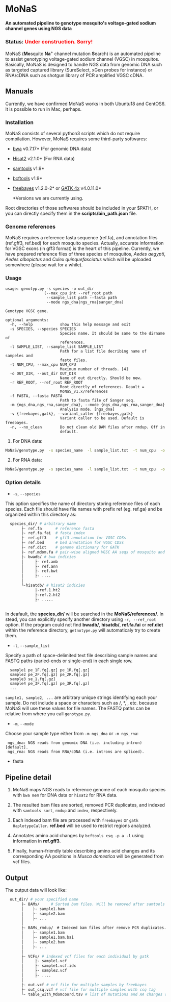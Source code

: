 
MoNaS 
======
**An automated pipeline to genotype mosquito's voltage-gated sodium channel genes using NGS data**
### Status: <font color="Red">Under construction. Sorry!</font>

MoNaS (**Mo**squito **Na**<sup>+</sup> channel mutation **S**earch) is an automated pipeline to assist genotyping
voltage-gated sodium channel (VGSC) in mosquitos.
Basically, MoNaS is designed to handle NGS data from genomic DNA such as targeted captured library (SureSelect, xGen probes for instance) or RNA/cDNA such as shotgun library of PCR amplified VGSC cDNA. 

Manuals
-------
Currently, we have confirmed MoNaS works in both Ubuntu18 and CentOS6. It is possible to run in Mac, perhaps. 

### Installation

MoNaS consists of several python3 scripts which do not require compilation.
However, MoNaS requires some third-party softwares: 
- [bwa](https://github.com/lh3/bwa) v0.7.17\* (For genomic DNA data)
- [Hisat2](https://ccb.jhu.edu/software/hisat2/index.shtml) v2.1.0\* (For RNA data)
- [samtools](http://www.htslib.org/) v1.9\*
- [bcftools](http://www.htslib.org/) v1.9\*
- [freebayes](https://github.com/ekg/freebayes) v1.2.0-2\* or  [GATK 4x](https://software.broadinstitute.org/gatk/) v4.0.11.0\*

    \*Versions we are currently using. 

Root directories of those softwares should be included in your $PATH, or you can directly
specify them in the **scripts/bin_path.json** file.

### Genome references
MoNaS requires a reference fasta sequence (ref.fa), and annotation files (ref.gff3, ref.bed) for each mosquito species.
Actually, accurate information for VGSC exons (in gff3 format) is the heart of this pipeline. Currently, we have
prepared reference files of three species of mosquitos, *Aedes aegypti*, *Aedes albopictus* and *Culex quinquefasciatus* which
will be uploaded somewhere (please wait for a while).

### Usage

```
usage: genotyp.py -s species -o out_dir
                 (--max_cpu int --ref_root path
                  --sample_list path --fasta path
                  --mode ngs_dna|ngs_rna|sanger_dna)

Genotype VGSC gene.

optional arguments:
  -h, --help            show this help message and exit
  -s SPECIES, --species SPECIES
                        Species name. It should be same to the dirname of
                        references.
  -l SAMPLE_LIST, --sample_list SAMPLE_LIST
                        Path for a list file decribing name of sampeles and
                        fastq files.
  -t NUM_CPU, --max_cpu NUM_CPU
                        Maximum number of threads. [4]
  -o OUT_DIR, --out_dir OUT_DIR
                        Name of out directly. Should be new.
  -r REF_ROOT, --ref_root REF_ROOT
                        Root directly of references. Deault =
                        MoNaS_v1.x/references
  -f FASTA, --fasta FASTA
                        Path to fasta file of Sanger seq.
  -m {ngs_dna,ngs_rna,sanger_dna}, --mode {ngs_dna,ngs_rna,sanger_dna}
                        Analysis mode. [ngs_dna]
  -v {freebayes,gatk}, --variant_caller {freebayes,gatk}
                        Variant caller to be used. Default is freebayes.
  -n, --no_clean        Do not clean old BAM files after rmdup. Off in
                        default.
```


1. For DNA data: 
```bash
MoNaS/genotype.py  -s species_name  -l sample_list.txt  -t num_cpu  -o out_dir
```

2. For RNA data:
```bash
MoNaS/genotype.py  -s species_name  -l sample_list.txt  -t num_cpu  -o out_dir -m ngs_rna
```
### Option details

- `-s`, `--species`
  
This option specifies the name of directory storing reference files of each species. Each file should have file names with
prefix ref (eg. ref.ga) and be organized within this directory as:

```bash
  species_dir/ # arbitrary name
       ├- ref.fa      # reference fasta
       ├- ref.fa.fai  # fasta index
       ├- ref.gff3    # gff3 annotation for VGSC CDSs
       ├- ref.bed     # bed annotation for VGSC CDSs
       ├- ref.dict    # genome dictionary for GATK
       ├- ref.mdom.fa # pair-wise aligned VGSC AA seqs of mosquito and house-fly (genbank_id: AAB47604)
       ├- bwadb/ # bwa indicies
       │     ├- ref.amb
       │     ├- ref.ann
       │     ├- ref.bwt
       │     ├- ....
       │     
       └-hisatdb/ # hisat2 indicies
             ├-ref.1.ht2
             ├-ref.2.ht2
             ├- .....
             
```
In deafault, the **species_dir/** will be searched in the **MoNaS/references/**. In stead, 
you can explicitly specify another directory using `-r, --ref_root` option. If the program could not find
**bwadb/**, **hisatdb/**, **ref.fa.fai** or **ref.dict** within the reference directory, `getnotype.py` will automaticaly 
try to create them.

- `-l`, `--sample_list`

 Specify a path of space-delimited text file describing sample names and FASTQ paths (paried-ends or single-end) in each single row.

```example
  sample1 pe_1F.fq[.gz] pe_1R.fq[.gz]
  sample2 pe_2F.fq[.gz] pe_2R.fq[.gz]
  sample3 se_1.fq[.gz]
  sample4 pe_3F.fq[.gz] pe_3R.fq[.gz]
  ...            
```

`sample1, sample2, ...` are arbitrary unique strings identifying each your sample. Do not include a space or characters such as /, \*, \, etc. because MoNaS will use these values for file names. The FASTQ paths can be relative from where you call `genotype.py`.

- `-m`, `--mode`

Choose your sample type either from `-m ngs_dna` or `-m ngs_rna`:

     ngs_dna: NGS reads from genomic DNA (i.e. including intron) [default].
     ngs_rna: NGS reads from RNA/cDNA (i.e. introns are spliced).

- fasta



Pipeline detail
--------------

1. MoNaS maps NGS reads to reference genome of each mosquito species with `bwa mem` for DNA data or `hisat2` for RNA data.

1. The resulted bam files are sorted, removed PCR duplicates, and indexed with `samtools sort`, `rmdup` and `index`, respectively. 

1. Each indexed bam file are processed with `freebayes` or `gatk HaplotypeCaller`. **ref.bed** will be used to restrict regions analyzed.  

1. Annotates amino acid changes by `bcftools csq -p a -l` using information in **ref.gff3**.

1. Finally, human-friendly table describing amino acid changes and its corresponding AA positions in *Musca domestica* will be
generated from vcf files.

Output
------
The output data will look like:

```bash
  out_dir/ # your specified name
       ├- BAMs/     # Sorted bam files. Will be removed after samtools rmdupped in default.
       │    ├- sample1.bam
       │    ├- sample2.bam
       │    ├- ...
       │
       ├- BAMs_rmdup/　# Indexed bam files after remove PCR duplicates.
       │    ├- sample1.bam
       │    ├- sample1.bam.bai
       │    ├- sample2.bam
       │    ├- ...
       │       
       ├- VCFs/ # indexed vcf files for each individual by gatk
       │     ├- sample1.vcf
       │     ├- sample1.vcf.idx
       │     ├- sample2.vcf
       │     ├- ....
       │     
       ├- out.vcf # vcf file for multiple samples by freebayes
       ├- out_csq.vcf # vcf file for multiple samples with csq tag
       └- table_with_Mdomcoord.tsv # list of mutations and AA changes with M. domestica AA number
            
```

